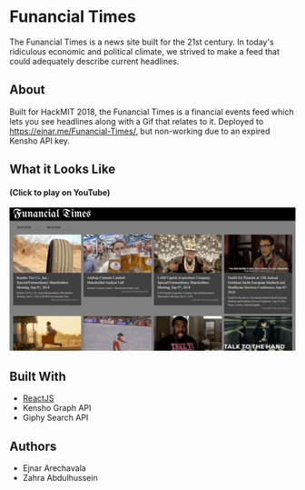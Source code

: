 # Funancial Times

The Funancial Times is a news site built for the 21st century. In today's ridiculous economic and political climate, we strived to make a feed that could adequately describe current headlines.

## About
Built for HackMIT 2018, the Funancial Times is a financial events feed which lets you see headlines along with a Gif that relates to it.
Deployed to https://ejnar.me/Funancial-Times/, but non-working due to an expired Kensho API key.

## What it Looks Like
#### (Click to play on YouTube)
[![Home Page Screenshot](./screenshot.PNG)](https://youtu.be/Gx3qUpa0mJQ)

## Built With
* [ReactJS](https://reactjs.org/)
* Kensho Graph API
* Giphy Search API

## Authors
* Ejnar Arechavala
* Zahra Abdulhussein
